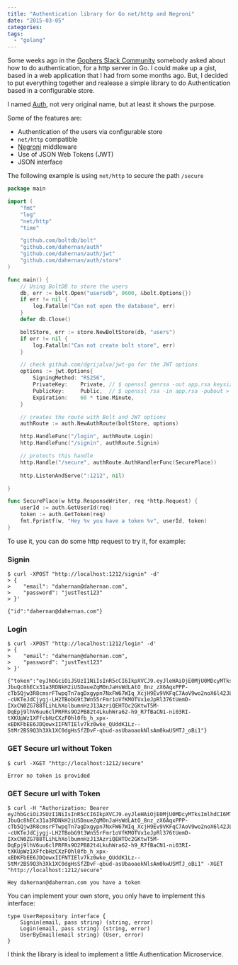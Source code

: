 ```yaml
---
title: "Authentication library for Go net/http and Negroni"
date: "2015-03-05"
categories:
tags:
  - "golang"
---
```


Some weeks ago in the [Gophers Slack Community](http://blog.gopheracademy.com/gophers-slack-community/) somebody asked about how to do authentication, for a http server in Go.
I could make up a gist, based in a web application that I had from some months ago. But, I decided to put everything together and realease a simple library to do Authentication based in a configurable store.

I named [Auth](https://github.com/dahernan/auth), not very original name, but at least it shows the purpose.

Some of the features are:

* Authentication of the users via configurable store
* `net/http` compatible
* [Negroni](https://github.com/codegangsta/negroni) middleware
* Use of JSON Web Tokens (JWT) 
* JSON interface

The following example is using `net/http` to secure the path `/secure`

```go
package main

import (
	"fmt"
	"log"
	"net/http"
	"time"

	"github.com/boltdb/bolt"
	"github.com/dahernan/auth"
	"github.com/dahernan/auth/jwt"
	"github.com/dahernan/auth/store"
)

func main() {
	// Using BoltDB to store the users
	db, err := bolt.Open("usersdb", 0600, &bolt.Options{})
	if err != nil {
		log.Fatalln("Can not open the database", err)
	}
	defer db.Close()

	boltStore, err := store.NewBoltStore(db, "users")
	if err != nil {
		log.Fatalln("Can not create bolt store", err)
	}

	// check github.com/dgrijalva/jwt-go for the JWT options
	options := jwt.Options{
		SigningMethod: "RS256",
		PrivateKey:    Private, // $ openssl genrsa -out app.rsa keysize
		PublicKey:     Public,  // $ openssl rsa -in app.rsa -pubout > app.rsa.pub
		Expiration:    60 * time.Minute,
	}

	// creates the route with Bolt and JWT options
	authRoute := auth.NewAuthRoute(boltStore, options)

	http.HandleFunc("/login", authRoute.Login)
	http.HandleFunc("/signin", authRoute.Signin)

	// protects this handle 
	http.Handle("/secure", authRoute.AuthHandlerFunc(SecurePlace))
	
	http.ListenAndServe(":1212", nil)

}

func SecurePlace(w http.ResponseWriter, req *http.Request) {
	userId := auth.GetUserId(req)
	token := auth.GetToken(req)
	fmt.Fprintf(w, "Hey %v you have a token %v", userId, token)
}
```

To use it, you can do some http request to try it, for example:

### Signin

```
$ curl -XPOST "http://localhost:1212/signin" -d'
> {
>    "email": "dahernan@dahernan.com",
>    "password": "justTest123"
> }'

{"id":"dahernan@dahernan.com"}

```

### Login 
```
$ curl -XPOST "http://localhost:1212/login" -d'
> {
>    "email": "dahernan@dahernan.com",
>    "password": "justTest123"
> }'

{"token":"eyJhbGciOiJSUzI1NiIsInR5cCI6IkpXVCJ9.eyJleHAiOjE0MjU0MDcyMTksImlhdCI6MTQyNTQwMzYxOSwic3ViIjoiZGFoZXJuYW5AZGFoZXJuYW4uY29tIn0.inRfTdlPZ4dKbHY2dHzTqmyBzLIW9_52oc8NFh_yfnrVEdCzfIAIHIVo_7cksUdUdQ4yMciy-JbuQc8hECx31a3RDNkH2iUSDaueZqM0nJaHsWdLAtO_8nz_zX6AqxPPP-cTb5Qjw3R8cmsrFTwpqTn7agDxgypn7NxFW67WIq_XcjH9Ev9VKFqC7AoV9wo2noX6l42JL_338UoNib3K--cUKTeJdCjygj-LH2TBobG9t3Wn55rFmr1oVfKMOTVx1eJpRl376tUemD-IXxCN0ZG788TLihLhXolbumnHzJ13AzriQEHTOc2GKtwT5M-DqEpj9lhV6uu6clPRFRs9O2PB82t4LkuhWra62-h9_R7fBaCN1-ni03RI-tXKUpWz1XFfcbHzCXzFOhl0fb_h_xpx-xEDKFbEE6JDQowxIIFNTIElv7kz0wke_QUddK1Lz--StMr2BS9Q3h3Xk1XC0dgHsSfZDvF-qbud-asUbaoaokNlsAm0kwUSMTJ_oBi1"}
```

### GET Secure url without Token

```
$ curl -XGET "http://localhost:1212/secure"

Error no token is provided
```

### GET Secure url with Token

```
$ curl -H "Authorization: Bearer eyJhbGciOiJSUzI1NiIsInR5cCI6IkpXVCJ9.eyJleHAiOjE0MjU0MDcyMTksImlhdCI6MTQyNTQwMzYxOSwic3ViIjoiZGFoZXJuYW5AZGFoZXJuYW4uY29tIn0.inRfTdlPZ4dKbHY2dHzTqmyBzLIW9_52oc8NFh_yfnrVEdCzfIAIHIVo_7cksUdUdQ4yMciy-JbuQc8hECx31a3RDNkH2iUSDaueZqM0nJaHsWdLAtO_8nz_zX6AqxPPP-cTb5Qjw3R8cmsrFTwpqTn7agDxgypn7NxFW67WIq_XcjH9Ev9VKFqC7AoV9wo2noX6l42JL_338UoNib3K--cUKTeJdCjygj-LH2TBobG9t3Wn55rFmr1oVfKMOTVx1eJpRl376tUemD-IXxCN0ZG788TLihLhXolbumnHzJ13AzriQEHTOc2GKtwT5M-DqEpj9lhV6uu6clPRFRs9O2PB82t4LkuhWra62-h9_R7fBaCN1-ni03RI-tXKUpWz1XFfcbHzCXzFOhl0fb_h_xpx-xEDKFbEE6JDQowxIIFNTIElv7kz0wke_QUddK1Lz--StMr2BS9Q3h3Xk1XC0dgHsSfZDvF-qbud-asUbaoaokNlsAm0kwUSMTJ_oBi1" -XGET "http://localhost:1212/secure"

Hey dahernan@dahernan.com you have a token
```

You can implement your own store, you only have to implement this interface:

```
type UserRepository interface {
	Signin(email, pass string) (string, error)
	Login(email, pass string) (string, error)
	UserByEmail(email string) (User, error)
}
```

I think the library is ideal to implement a little Authentication Microservice.
